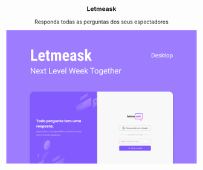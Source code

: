 <br />
<h3 align="center">Letmeask</h3>
<p align="center">
  Responda todas as perguntas dos seus espectadores
</p>

<p align="center">
  <img src="./.github/image.png" alt="Letmeask" />
</p>
